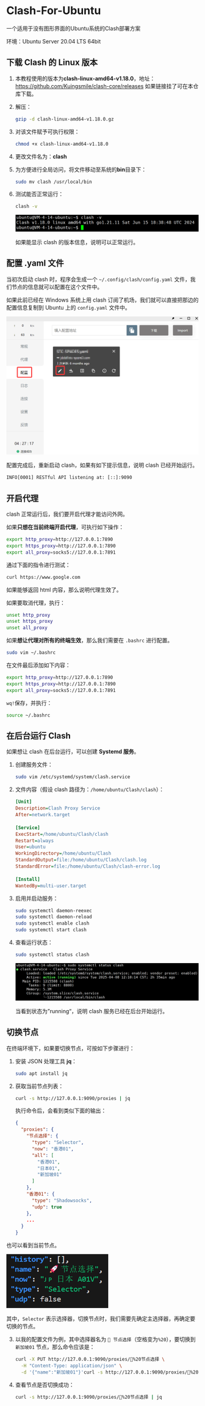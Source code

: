 # Clash-For-Ubuntu
一个适用于没有图形界面的Ubuntu系统的Clash部署方案

环境：Ubuntu Server 20.04 LTS 64bit

## 下载 Clash 的 Linux 版本

1. 本教程使用的版本为**clash-linux-amd64-v1.18.0**，地址：https://github.com/Kuingsmile/clash-core/releases 如果链接挂了可在本仓库下载。

2. 解压：

   ```bash
   gzip -d clash-linux-amd64-v1.18.0.gz
   ```

3. 对该文件赋予可执行权限：

   ```bash
   chmod +x clash-linux-amd64-v1.18.0
   ```

4. 更改文件名为：**clash**

5. 为方便进行全局访问，将文件移动至系统的**bin**目录下：

   ```bash
   sudo mv clash /usr/local/bin
   ```

6. 测试能否正常运行：

   ```bash
   clash -v
   ```

   ![image-20250408141524867](https://raw.githubusercontent.com/Kutbas/GraphBed/main/Typora/202504082135037.png?token=BA6KPE76U4D4JGYNOK5JPMLH6UTEW)

   如果能显示 clash 的版本信息，说明可以正常运行。

## 配置 .yaml 文件

当初次启动 clash 时，程序会生成一个 `~/.config/clash/config.yaml` 文件，我们节点的信息就可以配置在这个文件中。

如果此前已经在 Windows 系统上用 clash 订阅了机场，我们就可以直接把那边的配置信息复制到 Ubuntu 上的 `config.yaml` 文件中。

![image-20250408142547903](https://raw.githubusercontent.com/Kutbas/GraphBed/main/Typora/202504082136900.png?token=BA6KPE7X7RO6DWI65JVH73LH6UTIY)

配置完成后，重新启动 clash，如果有如下提示信息，说明 clash 已经开始运行。

```txt
INFO[0001] RESTful API listening at: [::]:9090
```

## 开启代理

clash 正常运行后，我们要开启代理才能访问外网。

如果**只想在当前终端开启代理**，可执行如下操作：

```bash
export http_proxy=http://127.0.0.1:7890
export https_proxy=http://127.0.0.1:7890
export all_proxy=socks5://127.0.0.1:7891
```

通过下面的指令进行测试：

```bash
curl https://www.google.com
```

如果能够返回 html 内容，那么说明代理生效了。

如果要取消代理，执行：

```bash
unset http_proxy
unset https_proxy
unset all_proxy		
```

如果**想让代理对所有的终端生效**，那么我们需要在 `.bashrc` 进行配置。

```bash
sudo vim ~/.bashrc
```

在文件最后添加如下内容：

```bash
export http_proxy=http://127.0.0.1:7890
export https_proxy=http://127.0.0.1:7890
export all_proxy=socks5://127.0.0.1:7891
```

`wq!`保存，并执行：

```bash
source ~/.bashrc
```

## 在后台运行 Clash

如果想让 clash 在后台运行，可以创建 **Systemd 服务**。

1. 创建服务文件：

   ```bash
   sudo vim /etc/systemd/system/clash.service
   ```

2. 文件内容（假设 clash 路径为：`/home/ubuntu/Clash/clash`）：

   ```ini
   [Unit]
   Description=Clash Proxy Service
   After=network.target
   
   [Service]
   ExecStart=/home/ubuntu/Clash/clash
   Restart=always
   User=ubuntu
   WorkingDirectory=/home/ubuntu/Clash
   StandardOutput=file:/home/ubuntu/Clash/clash.log
   StandardError=file:/home/ubuntu/Clash/clash-error.log
   
   [Install]
   WantedBy=multi-user.target
   ```

3. 启用并启动服务：

   ```bash
   sudo systemctl daemon-reexec
   sudo systemctl daemon-reload
   sudo systemctl enable clash
   sudo systemctl start clash
   ```

4. 查看运行状态：

   ```bash
   sudo systemctl status clash
   ```

   ![image-20250408144552017](https://raw.githubusercontent.com/Kutbas/GraphBed/main/Typora/202504082136694.png?token=BA6KPE4Y7IQB23CXYBFUJRDH6UTIC)

   当看到状态为”running“，说明 clash 服务已经在后台开始运行。

## 切换节点

在终端环境下，如果要切换节点，可按如下步骤进行：

1. 安装 JSON 处理工具 **jq**：

   ```bash
   sudo apt install jq
   ```

2. 获取当前节点列表：

   ```bash
   curl -s http://127.0.0.1:9090/proxies | jq
   ```

   执行命令后，会看到类似下面的输出：

   ```json
   {
     "proxies": {
       "节点选择": {
         "type": "Selector",
         "now": "香港01",
         "all": [
           "香港01",
           "日本01",
           "新加坡01"
         ]
       },
       "香港01": {
         "type": "Shadowsocks",
         "udp": true
       },
       ...
     }
   }
   ```

也可以看到当前节点。

![image-20250408210931109](https://raw.githubusercontent.com/Kutbas/GraphBed/main/Typora/202504082135633.png?token=BA6KPE7Z5VQ4VLS6Q6W3KC3H6UTHS)

其中，`Selector` 表示选择器，切换节点时，我们需要先确定主选择器，再确定要切换的节点。

3. 以我的配置文件为例，其中选择器名为 `🚀 节点选择`（空格变为`%20`），要切换到 `新加坡01` 节点，那么命令应该是：

   ```bash
   curl -X PUT http://127.0.0.1:9090/proxies/🚀%20节点选择 \
     -H "Content-Type: application/json" \
     -d '{"name":"新加坡01"}'curl -s http://127.0.0.1:9090/proxies/🚀%20节点选择 | jq
   ```

4. 查看节点是否切换成功：

   ```bash
   curl -s http://127.0.0.1:9090/proxies/🚀%20节点选择 | jq
   ```

   
